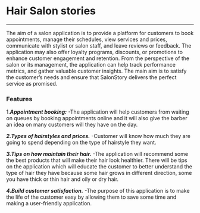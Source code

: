 # Hair Salon stories
---

The aim of a salon application is to provide a platform for customers to book appointments, manage their schedules, view services and prices, communicate with stylist or salon staff, and leave reviews or feedback. The application may also offer loyalty programs, discounts, or promotions to enhance customer engagement and retention. From the perspective of the salon or its management, the application can help track performance metrics, and gather valuable customer insights.
The main aim is to satisfy the customer’s needs and ensure that SalonStory delivers the perfect service as promised.

### Features
1.***Appointment booking:***
-The application will help customers from waiting on queues by booking appointments online and it will also give the barber an idea on many customers will they have on the day.

***2.Types of hairstyles and prices.***
-Customer will know how much they are going to spend depending on the type of hairstyle they want.

***3.Tips on how maintain their hair.***
-The application will recommend some the best products that will make their hair look healthier. There will be tips on the application which will educate the customer to better understand the type of hair they have because some hair grows in different direction, some you have thick or thin hair and oily or dry hair.

***4.Build customer satisfaction.***
-The purpose of this application is to make the life of the customer easy by allowing them to save some time and making a user-friendly application. 
